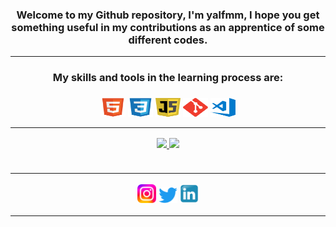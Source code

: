 ### <div align="center">Welcome to my Github repository, I'm yalfmm, I hope you get something useful in my contributions as an apprentice of some different codes. <hr>

<div align="center">
<h3><strong>My skills and tools in the learning process are:</strong><h3>
<p><img align="center" alt="HTML" height="30" width="40" src="./assets/ico/html5-ico.svg">
<img align="center" alt="CSS" height="30" width="40" src="./assets/ico/css3-ico.svg">
<img id="js" align="center" alt="Js" height="30" width="40" src="./assets/ico/javascript-ico.svg">
<img align="center" alt="git" height="30" width="40" src="./assets/ico/git-ico.svg">
<img align="center" alt="vs" height="30" width="40" src="./assets/ico/vscode-ico.svg"></p>
<hr>
<div align="center">
<a href="https://github.com/yalfmm">
<img height="155px" src="https://github-readme-stats.vercel.app/api?username=yalfmm&show_icons=true&theme=blue-green&include_all_commits=true&count_private=true"/>
<img height="155px" src="https://github-readme-stats.vercel.app/api/top-langs/?username=yalfmm&layout=compact&theme=blue-green"/>  
</div> 
<br><hr>  
<div> 
<!-- <a href="reedit" target="_blank"><img src="./assets/ico/reddit-ico.svg" target="_blank" width="30"></a> -->
<a href="https://www.instagram.com/yalfmm/" target="_blank"><img src="./assets/ico/instagram-ico.svg" target="_blank" width="30"></a>
<a href="https://twitter.com/AlucardKain" target="_blank"><img src="./assets/ico/twitter-ico.svg"target=_blank" width="30"></a>
<!-- <a href="freecodecamp" target="_blank"><img src="./assets/ico/fcc_ico1.svg" target="_blank" width="30"></a> -->
<a href="https://www.linkedin.com/in/yossffer-meneses-manchego-a00a12234/" target="_blank"><img src="./assets/ico/linkedin-ico2.svg" target="_blank" width="30"></a>
<br><hr>
